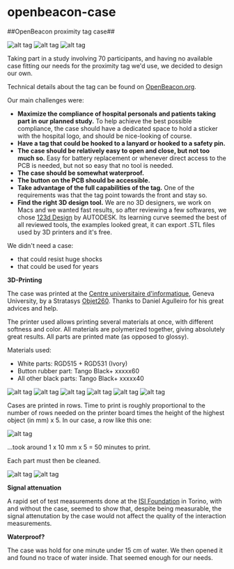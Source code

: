 # openbeacon-case
##OpenBeacon proximity tag case##

![alt tag](PreviewTop.png)
![alt tag](PreviewTopLeft.png)
![alt tag](PreviewFront.png)

Taking part in a study involving 70 participants, and having no available case fitting our needs for the proximity tag we'd use, we decided to design our own.

Technical details about the tag can be found on [OpenBeacon.org](http://get.openbeacon.org/device.html#download).

Our main challenges were:

- **Maximize the compliance of hospital personals and patients taking part in our planned study.** To help achieve the best possible compliance, the case should have a dedicated space to hold a sticker with the hospital logo, and should be nice-looking of course.
- **Have a tag that could be hooked to a lanyard or hooked to a safety pin.**
- **The case should be relatively easy to open and close, but not too much so.** Easy for battery replacement or whenever direct access to the PCB is needed, but not so easy that no tool is needed.
- **The case should be somewhat waterproof.**
- **The button on the PCB should be accessible.**
- **Take advantage of the full capabilities of the tag.** One of the requirements was that the tag point towards the front and stay so.
- **Find the right 3D design tool.** We are no 3D designers, we work on Macs and we wanted fast results, so after reviewing a few softwares, we chose [123d Design](http://www.123dapp.com/design) by AUTODESK. Its learning curve seemed the best of all reviewed tools, the examples looked great, it can export .STL files used by 3D printers and it's free.

We didn't need a case:

- that could resist huge shocks
- that could be used for years

**3D-Printing**

The case was printed at the [Centre universitaire d'informatique](http://www.cui.unige.ch/en/), Geneva University, by a Stratasys [Objet260](http://www.stratasys.com/3d-printers/design-series/objet260-connex3). Thanks to Daniel Agulleiro for his great advices and help.

The printer used allows printing several materials at once, with different softness and color. All materials are polymerized together, giving absolutely great results. All parts are printed mate (as opposed to glossy).

Materials used:
- White parts: RGD515 + RGD531 (Ivory)
- Button rubber part: Tango Black+ xxxxx60
- All other black parts: Tango Black+ xxxxx40

![alt tag](CaseFront.jpg)
![alt tag](CaseBack.jpg)
![alt tag](CaseOpen.jpg)
![alt tag](CaseFrancFront.jpg)
![alt tag](CaseFrancBack.jpg)
![alt tag](CaseFrancSide.jpg)

Cases are printed in rows. Time to print is roughly proportional to the number of rows needed on the printer board times the height of the highest object (in mm) x 5. In our case, a row like this one:

![alt tag](PrintedLot.jpg)

...took around 1 x 10 mm x 5 = 50 minutes to print.

Each part must then be cleaned.

![alt tag](BaseBeforeCleaning.jpg)
![alt tag](Karcher.jpg)

**Signal attenuation**

A rapid set of test measurements done at the [ISI Foundation](http://www.isi.it) in Torino, with and without the case, seemed to show that, despite being measurable, the signal attenutation by the case would not affect the quality of the interaction measurements.

**Waterproof?**

The case was hold for one minute under 15 cm of water. We then opened it and found no trace of water inside. That seemed enough for our needs.
